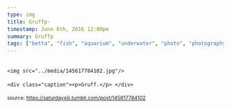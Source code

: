 ```yaml
---
type: img
title: Gruffp-
timestamp: June 8th, 2016 12:00pm
summary: Gruffp 
tags: ["betta", "fish", "aquarium", "underwater", "photo", "photography"]
---
```


                
                
                
                                                                                        <img src="../media/145617784102.jpg"/>
                                                                                          <div class="caption"><p>Gruff.</p> </div>
                                    
                
                
                
                
                                
<small>source: https://saturdayxiii.tumblr.com/post/145617784102</small>